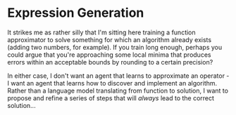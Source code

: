 # Expression Generation

It strikes me as rather silly that I'm sitting here training a function approximator to solve something for which an algorithm already exists (adding two numbers, for example). If you train long enough, perhaps you could argue that you're approaching some local minima that produces errors within an acceptable bounds by rounding to a certain precision?

In either case, I don't want an agent that learns to approximate an operator - I want an agent that learns how to discover and implement an algorithm. Rather than a language model translating from function to solution, I want to propose and refine a series of steps that will _always_ lead to the correct solution...
